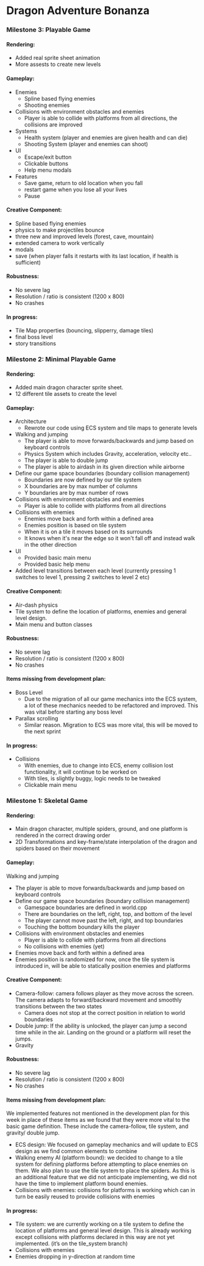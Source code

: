 # Dragon Adventure Bonanza

### Milestone 3: Playable Game

#### Rendering: 
* Added real sprite sheet animation
* More assests to create new levels

#### Gameplay:
* Enemies
   * Spline based flying enemies
   * Shooting enemies  
* Collisions with environment obstacles and enemies
   * Player is able to collide with platforms from all directions, the collisions are improved
* Systems
   * Health system (player and enemies are given health and can die)
   * Shooting System (player and enemies can shoot)
* UI
   * Escape/exit button
   * Clickable buttons
   * Help menu modals
* Features
   * Save game, return to old location when you fall
   * restart game when you lose all your lives
   * Pause

#### Creative Component: 
* Spline based flying enemies
* physics to make projectiles bounce
* three new and improved levels (forest, cave, mountain)
* extended camera to work vertically
* modals
* save (when player falls it restarts with its last location, if health is sufficient)

#### Robustness:
* No severe lag
* Resolution / ratio is consistent (1200 x 800) 
* No crashes

#### In progress: 
* Tile Map properties (bouncing, slipperry, damage tiles)
* final boss level
* story transitions


### Milestone 2: Minimal Playable Game

#### Rendering: 
* Added main dragon character sprite sheet.
* 12 different tile assets to create the level 

#### Gameplay:
* Architecture
   * Rewrote our code using ECS system and tile maps to generate levels
* Walking and jumping
   * The player is able to move forwards/backwards and jump based on keyboard controls
   * Physics System which includes Gravity, acceleration, velocity etc..  
   * The player is able to double jump
   * The player is able to airdash in its given direction while airborne
* Define our game space boundaries (boundary collision management)
   * Boundaries are now defined by our tile system
   * X boundaries are  by max number of columns
   * Y boundaries are by max number of rows
* Collisions with environment obstacles and enemies
   * Player is able to collide with platforms from all directions
* Collisions with enemies
   * Enemies move back and forth within a defined area
   * Enemies position is based on tile system
   * When it is on a tile it moves based on its surrounds
   * It knows when it's near the edge so it won't fall off and instead walk in the other direction
* UI
   * Provided basic main menu
   * Provided basic help menu
* Added level transitions between each level (currently pressing 1 switches to level 1, pressing 2 switches to level 2 etc)

#### Creative Component: 
* Air-dash physics
* Tile system to define the location of platforms, enemies and general level design.
* Main menu and button classes

#### Robustness:
* No severe lag
* Resolution / ratio is consistent (1200 x 800) 
* No crashes

#### Items missing from development plan: 
* Boss Level
   * Due to the migration of all our game mechanics into the ECS system, a lot of these mechanics needed to be refactored and improved. This was vital before starting any boss level
* Parallax scrolling
   * Similar reason. Migration to ECS was more vital, this will be moved to the next sprint

#### In progress: 
* Collisions 
   * With enemies, due to change into ECS, enemy collision lost functionality, it will continue to be worked on 
   * With tiles, is slightly buggy, logic needs to be tweaked
   * Clickable main menu


### Milestone 1: Skeletal Game

#### Rendering: 
* Main dragon character, multiple spiders, ground, and one platform is rendered in the correct drawing order
* 2D Transformations and key-frame/state interpolation of the dragon and spiders based on their movement

#### Gameplay: 
Walking and jumping
* The player is able to move forwards/backwards and jump based on keyboard controls
* Define our game space boundaries (boundary collision management)
    * Gamespace boundaries are defined in world.cpp
    * There are boundaries on the left, right, top, and bottom of the level
    * The player cannot move past the left, right, and top boundaries
    * Touching the bottom boundary kills the player
* Collisions with environment obstacles and enemies
    * Player is able to collide with platforms from all directions
    * No collisions with enemies (yet)
* Enemies move back and forth within a defined area
* Enemies position is randomized for now, once the tile system is introduced in, will be able to statically position enemies and platforms 

#### Creative Component: 
* Camera-follow: camera follows player as they move across the screen. The camera adapts to forward/backward movement and smoothly transitions between the two states
    * Camera does not stop at the correct position in relation to  world boundaries 
* Double jump: If the ability is unlocked, the player can jump a second time while in the air. Landing on the ground or a platform will reset the jumps.
* Gravity 

#### Robustness:
* No severe lag
* Resolution / ratio is consistent (1200 x 800) 
* No crashes

#### Items missing from development plan: 
We implemented features not mentioned in the development plan for this week in place of these items as we found that they were more vital to the basic game definition. These include the camera-follow, tile system, and gravity/ double jump. 
* ECS design: We focused on gameplay mechanics and will update to ECS design as we find common elements to combine
* Walking enemy AI (platform bound): we decided to change to a tile system for defining platforms before attempting to place enemies on them. We also plan to use the tile system to place the spiders. As this is an additional feature that we did not anticipate implementing, we did not have the time to implement platform bound enemies. 
* Collisions with enemies: collisions for platforms is working which can in turn be easily reused to provide collisions with enemies

#### In progress: 
* Tile system: we are currently working on a tile system to define the location of platforms and general level design. This is already working except collisions with platforms declared in this way are not yet implemented. (it’s on the tile_system branch)
* Collisions with enemies
* Enemies dropping in y-direction at random time
